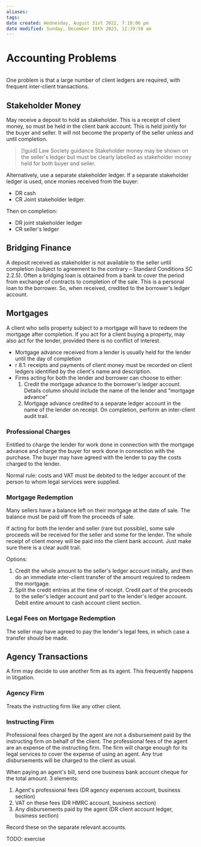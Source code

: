 ```yaml
---
aliases: 
tags: 
date created: Wednesday, August 31st 2022, 7:10:06 pm
date modified: Sunday, December 10th 2023, 12:39:50 am
---
```


# Accounting Problems

```toc
```

One problem is that a large number of client ledgers are required, with frequent inter-client transactions.

## Stakeholder Money

May receive a deposit to hold as stakeholder. This is a receipt of client money, so must be held in the client bank account. This is held jointly for the buyer and seller. It will not become the property of the seller unless and until completion.

> [!guid] Law Society guidance
> Stakeholder money may be shown on the seller's ledger but must be clearly labelled as stakeholder money held for both buyer and seller. 

Alternatively, use a separate stakeholder ledger. If a separate stakeholder ledger is used, once monies received from the buyer:

- DR cash
- CR Joint stakeholder ledger.

Then on completion:

- DR joint stakeholder ledger
- CR seller's ledger

## Bridging Finance

A deposit received as stakeholder is not available to the seller until completion (subject to agreement to the contrary – Standard Conditions SC 2.2.5). Often a bridging loan is obtained from a bank to cover the period from exchange of contracts to completion of the sale. This is a personal loan to the borrower. So, when received, credited to the borrower's ledger account.

## Mortgages

A client who sells property subject to a mortgage will have to redeem the mortgage after completion. If you act for a client buying a property, may also act for the lender, provided there is no conflict of interest.

- Mortgage advance received from a lender is usually held for the lender until the day of completion
- r 8.1: receipts and payments of client money must be recorded on client ledgers identified by the client's name and description.
- Firms acting for both the lender and borrower can choose to either:
	1. Credit the mortgage advance to the borrower's ledger account. Details column should include the name of the lender and “mortgage advance”
	2. Mortgage advance credited to a separate ledger account in the name of the lender on receipt. On completion, perform an inter-client audit trail.

### Professional Charges

Entitled to charge the lender for work done in connection with the mortgage advance and charge the buyer for work done in connection with the purchase. The buyer may have agreed with the lender to pay the costs charged to the lender.

Normal rule: costs and VAT must be debited to the ledger account of the person to whom legal services were supplied.

### Mortgage Redemption

Many sellers have a balance left on their mortgage at the date of sale. The balance must be paid off from the proceeds of sale.

If acting for both the lender and seller (rare but possible), some sale proceeds will be received for the seller and some for the lender. The whole receipt of client money will be paid into the client bank account. Just make sure there is a clear audit trail.

Options:

1. Credit the whole amount to the seller's ledger account initially, and then do an immediate inter-client transfer of the amount required to redeem the mortgage.
2. Split the credit entries at the time of receipt. Credit part of the proceeds to the seller's ledger account and part to the lender's ledger account. Debit entire amount to cash account client section.

### Legal Fees on Mortgage Redemption

The seller may have agreed to pay the lender's legal fees, in which case a transfer should be made.

## Agency Transactions

A firm may decide to use another firm as its agent. This frequently happens in litigation.

### Agency Firm

Treats the instructing firm like any other client.

### Instructing Firm

Professional fees charged by the agent are not a disbursement paid by the instructing firm on behalf of the client. The professional fees of the agent are an expense of the instructing firm. The firm will charge enough for its legal services to cover the expense of using an agent. Any true disbursements will be charged to the client as usual.

When paying an agent's bill, send one business bank account cheque for the total amount. 3 elements:

1. Agent's professional fees (DR agency expenses account, business section)
2. VAT on these fees (DR HMRC account, business section)
3. Any disbursements paid by the agent (DR client account ledger, business section)

Record these on the separate relevant accounts.

TODO: exercise
